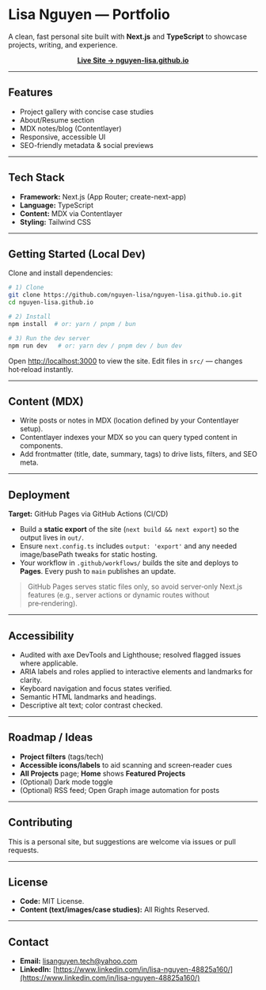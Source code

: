 # Lisa Nguyen — Portfolio

A clean, fast personal site built with **Next.js** and **TypeScript** to showcase projects, writing, and experience.

<p align="center">
  <a href="https://nguyen-lisa.github.io" target="_blank"><b>Live Site → nguyen-lisa.github.io</b></a>
</p>

---

## Features

* Project gallery with concise case studies
* About/Resume section
* MDX notes/blog (Contentlayer)
* Responsive, accessible UI
* SEO-friendly metadata & social previews

---

## Tech Stack

* **Framework:** Next.js (App Router; create-next-app)
* **Language:** TypeScript
* **Content:** MDX via Contentlayer
* **Styling:** Tailwind CSS

---

## Getting Started (Local Dev)

Clone and install dependencies:

```bash
# 1) Clone
git clone https://github.com/nguyen-lisa/nguyen-lisa.github.io.git
cd nguyen-lisa.github.io

# 2) Install
npm install  # or: yarn / pnpm / bun

# 3) Run the dev server
npm run dev   # or: yarn dev / pnpm dev / bun dev
```

Open [http://localhost:3000](http://localhost:3000) to view the site. Edit files in `src/` — changes hot‑reload instantly.

---

## Content (MDX)

* Write posts or notes in MDX (location defined by your Contentlayer setup).
* Contentlayer indexes your MDX so you can query typed content in components.
* Add frontmatter (title, date, summary, tags) to drive lists, filters, and SEO meta.

---

## Deployment

**Target:** GitHub Pages via GitHub Actions (CI/CD)

* Build a **static export** of the site (`next build && next export`) so the output lives in `out/`.
* Ensure `next.config.ts` includes `output: 'export'` and any needed image/basePath tweaks for static hosting.
* Your workflow in `.github/workflows/` builds the site and deploys to **Pages**. Every push to `main` publishes an update.

> GitHub Pages serves static files only, so avoid server‑only Next.js features (e.g., server actions or dynamic routes without pre‑rendering).

---

## Accessibility

* Audited with axe DevTools and Lighthouse; resolved flagged issues where applicable.
* ARIA labels and roles applied to interactive elements and landmarks for clarity.
* Keyboard navigation and focus states verified.
* Semantic HTML landmarks and headings.
* Descriptive alt text; color contrast checked.

---

## Roadmap / Ideas

* **Project filters** (tags/tech)
* **Accessible icons/labels** to aid scanning and screen‑reader cues
* **All Projects** page; **Home** shows **Featured Projects**
* (Optional) Dark mode toggle
* (Optional) RSS feed; Open Graph image automation for posts

---

## Contributing

This is a personal site, but suggestions are welcome via issues or pull requests.

---

## License

* **Code:** MIT License.
* **Content (text/images/case studies):** All Rights Reserved.

---

## Contact

* **Email:** [lisanguyen.tech@yahoo.com](mailto:lisanguyen.tech@yahoo.com)
* **LinkedIn:** [https://www.linkedin.com/in/lisa-nguyen-48825a160/](https://www.linkedin.com/in/lisa-nguyen-48825a160/)
